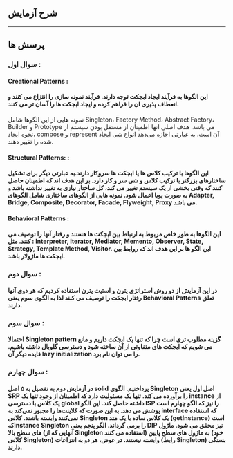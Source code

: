 ## شرح آزمایش

---
## پرسش ها

### سوال اول :
#### Creational Patterns : 
#### این الگوها به فرآیند ایجاد ابجکت توجه دارند. فرآیند نمونه سازی را انتزاع می کنند و انعطاف پذیری ان را فراهم کرده و ایجاد ابجکت ها را آسان تر می کنند.
نمونه هایی از این الگوها شامل Singleton، Factory Method، Abstract Factory، Builder و Prototype می باشد. هدف اصلی انها اطمینان از مستقل بودن سیستم از نحوه ایجاد، compose و represent آن است.
به عبارتی اجازه می‌دهد انواع شی ایجاد شده را تغییر دهند.
#### Structural Patterns: :
#### این الگوها با ترکیب کلاس ها یا ابجکت ها سروکار دارند.به عبارتی دیگر برای تشکیل ساختارهای بزرگتر با ترکیب کلاس و شی سر و کار دارد. بر این هدف اند که اطمینان حاصل کنند که وقتی بخشی از یک سیستم تغییر می کند، کل ساختار نیازی به تغییر نداشته باشد و به صورت پویا اعمال شود. نمونه هایی از الگوهای ساختاری شامل الگوهای Adapter, Bridge, Composite, Decorator, Facade, Flyweight, Proxy  می باشد.
#### Behavioral Patterns :
#### این الگوها به طور خاص مربوط به ارتباط بین ابجکت ها هستند و رفتار آنها را توصیف می کنند. مثل : Interpreter, Iterator, Mediator, Memento, Observer, State, Strategy, Template Method, Visitor. این الگو ها بر این هدف اند که روابط بین ابجکت ها ماژولار باشد.

### سوال دوم :
#### در این آزمایش از دو روش استراتژی پترن و استیت پترن استفاده کردیم که هر دوی آنها رفتار ابجکت را توصیف می کنند لذا به الگوی سوم یعنی Behavioral Patterns تعلق دارند.

### سوال سوم :
#### احتمالا Singleton pattern گزینه مطلوب تری است چرا که تنها یک ابجکت داریم و مانع می شویم که ابجکت های متفاوتی از آن ساخته شود و دسترسی گلوبال داشته باشیم. فایده دیگر آن lazy initialization را می توان نام برد.

### سوال چهارم :
#### در آزمایش دوم به تفصیل به ۵ اصل solid پرداختیم. الگوی Singleton اصل اول یعنی SRP را برآورده می کند. تنها یک مسئولیت دارد که اطمینان از وجود تنها یک instance از یک کلاس با دسترسی global داشته حاصل کند. این الگو ISP را نیز که الگو چهارم است پوشش می دهد. به این صورت که کلاینت‌ها را مجبور نمی‌کند به interface که استفاده نمی‌کنند وابسته باشند. کلاس Singleton یک کلاس ساده با یک متد (getInstance) است کهinstance Singleton را برمی گرداند. الگو پنجم یعنی DIP نیز محقق می شود. ماژول های سطح بالا (آنهایی که از Singleton استفاده می کنند) به ماژول های سطح پایین (خود کلاس Singleton) وابسته نیستند. در عوض، هر دو به انتزاعات (رابط Singleton) بستگی دارند.
